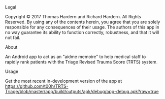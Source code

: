 Legal

Copyright © 2017 Thomas Hardern and Richard Hardern. All Rights Reserved.
By using any of the contents herein, you agree that you are solely responsible for any consequences of their usage.
The authors of this app in no way guarantee its ability to function correctly, robustness, and that it will not fail.



About

An Android app to act as an "aidme memoire" to help medical staff to rapidly rank patients with the Triage Revised Trauma Score (TRTS) system.



Usage

Get the most recent in-development version of the app at https://github.com/t00h/TRTS-Triage/blob/master/app/build/outputs/apk/debug/app-debug.apk?raw=true

